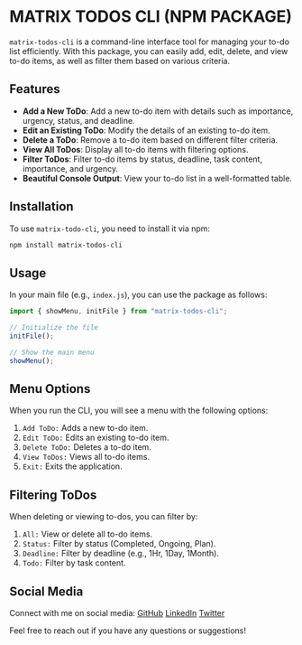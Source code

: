 # MATRIX TODOS CLI (NPM PACKAGE)

`matrix-todos-cli` is a command-line interface tool for managing your to-do list efficiently. With this package, you can easily add, edit, delete, and view to-do items, as well as filter them based on various criteria.

## Features

- **Add a New ToDo**: Add a new to-do item with details such as importance, urgency, status, and deadline.
- **Edit an Existing ToDo**: Modify the details of an existing to-do item.
- **Delete a ToDo**: Remove a to-do item based on different filter criteria.
- **View All ToDos**: Display all to-do items with filtering options.
- **Filter ToDos**: Filter to-do items by status, deadline, task content, importance, and urgency.
- **Beautiful Console Output**: View your to-do list in a well-formatted table.

## Installation

To use `matrix-todo-cli`, you need to install it via npm:

```bash
npm install matrix-todos-cli
```

## Usage

In your main file (e.g., `index.js`), you can use the package as follows:

```js
import { showMenu, initFile } from "matrix-todos-cli";

// Initialize the file
initFile();

// Show the main menu
showMenu();
```

## Menu Options

When you run the CLI, you will see a menu with the following options:

1. `Add ToDo:` Adds a new to-do item.
2. `Edit ToDo:` Edits an existing to-do item.
3. `Delete ToDo:` Deletes a to-do item.
4. `View ToDos:` Views all to-do items.
5. `Exit:` Exits the application.

## Filtering ToDos

When deleting or viewing to-dos, you can filter by:

1. `All:` View or delete all to-do items.
2. `Status:` Filter by status (Completed, Ongoing, Plan).
3. `Deadline:` Filter by deadline (e.g., 1Hr, 1Day, 1Month).
4. `Todo:` Filter by task content.

## Social Media

Connect with me on social media:
[GitHub](https://github.com/BCAPATHSHALA)
[LinkedIn](https://www.linkedin.com/in/manojoffcialmj/)
[Twitter](https://twitter.com/manojofficialmj)

Feel free to reach out if you have any questions or suggestions!
